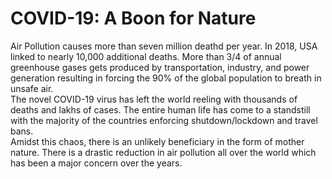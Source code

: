 # COVID-19: A Boon for Nature
Air Pollution causes more than seven million deathd per year. In 2018, USA linked to nearly 10,000 additional deaths. More than 3/4 of annual greenhouse gases gets produced by transportation, industry, and power generation resulting in forcing the 90% of the global population to breath in unsafe air.</br>
The novel COVID-19 virus has left the world reeling with thousands of deaths and lakhs of cases. The entire human life has come to a standstill with the majority of the countries enforcing shutdown/lockdown and travel bans.</br>
Amidst this chaos, there is an unlikely beneficiary in the form of mother nature. There is a drastic reduction in air pollution
all over the world which has been a major concern over the years.
